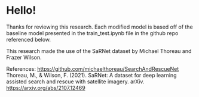 # Hello!

Thanks for reviewing this research. Each modified model is based off of the baseline model presented in the train_test.ipynb file in the github repo referenced below. 

This research made the use of the SaRNet dataset by Michael Thoreau and Frazer Wilson.

References:
https://github.com/michaelthoreau/SearchAndRescueNet
Thoreau, M., & Wilson, F. (2021). SaRNet: A dataset for deep learning assisted search and rescue with satellite imagery. arXiv. https://arxiv.org/abs/2107.12469
